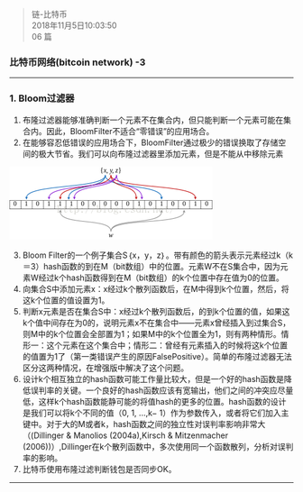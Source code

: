 > 链-比特币  
> 2018年11月5日10:03:50     
> 06 篇  

### 比特币网络(bitcoin network) -3


----------


### 1. Bloom过滤器

1. 布隆过滤器能够准确判断一个元素不在集合内，但只能判断一个元素可能在集合内。因此，BloomFilter不适合“零错误”的应用场合。
2. 在能够容忍低错误的应用场合下，BloomFilter通过极少的错误换取了存储空间的极大节省。我们可以向布隆过滤器里添加元素，但是不能从中移除元素

![enter description here](https://www.github.com/jixiyu/images3/raw/master/小书匠/1541383648941.png)  

3. Bloom Filter的一个例子集合S｛x，y，z｝。带有颜色的箭头表示元素经过k（k＝3）hash函数的到在M（bit数组）中的位置。元素W不在S集合中，因为元素W经过k个hash函数得到在M（bit数组）的k个位置中存在值为0的位置。  
4. 向集合S中添加元素x：x经过k个散列函数后，在M中得到k个位置，然后，将这k个位置的值设置为1。
5. 判断x元素是否在集合S中：x经过k个散列函数后，的到k个位置的值，如果这k个值中间存在为0的，说明元素x不在集合中——元素x曾经插入到过集合S，则M中的k个位置会全部置为1；如果M中的k个位置全为1，则有两种情形。情形一：这个元素在这个集合中；情形二：曾经有元素插入的时候将这k个位置的值置为1了（第一类错误产生的原因FalsePositive）。简单的布隆过滤器无法区分这两种情况，在增强版中解决了这个问题。
6. 设计k个相互独立的hash函数可能工作量比较大，但是一个好的hash函数是降低误判率的关键。一个良好的hash函数应该有宽输出，他们之间的冲突应尽量低，这样k个hash函数能静可能的将值hash的更多的位置。hash函数的设计是我们可以将k个不同的值（0, 1, ...,k− 1）作为参数传入，或者将它们加入主键中。对于大的M或者k，hash函数之间的独立性对误判率影响非常大（(Dillinger & Manolios (2004a),Kirsch & Mitzenmacher (2006))）,Dillinger在k个散列函数中，多次使用同一个函数散列，分析对误判率的影响。
7. 比特币使用布隆过滤判断钱包是否同步OK。 


----------
